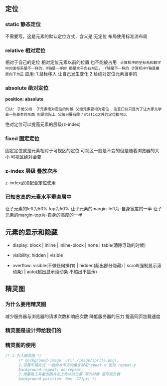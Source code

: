 ## 定位

### static 静态定位
  不需要写，这是元素的默认定位方式，含义是:无定位 布局使用标准流布局

### relative 相对定位

  相对于自己的定位
  相对定位元素以前的位置 也不能被占用
  ` 计算机中的坐标系和数学中的坐标系是不一样的，X轴是一样的 都是水平向右为正， Y轴是不一样的 计算机中Y轴是垂直向下为正`
  应用: 1.鼠标移入 让自己发生变化
        2.给绝对定位元素当爹的

### absolute 绝对定位

  **position: absolute**

  `口诀: 子绝父相  子元素绝对定位的时候 父级元素要相对定位  注意口诀只是为了让大家先学会一些基本的东西 但是实际上 父级只要有除了static之外的定位都可以`

  绝对定位可以提高元素的层级(z-index)

### fixed 固定定位

  固定定位就是元素相对于可视区的定位 可视区一般是不变的但是随着浏览器的大小 可视区绝对会变
### z-index 层级 叠放次序

  z-index必须配合定位使用  


### 已知宽高的元素水平垂直居中

  让子元素的left为50%  top为50%  让子元素的margin-left为-自身宽度的一半  让子元素的margin-top为-自身的高度的一半


## 元素的显示和隐藏

- display: block | inline | inline-block | none | table(清除浮动的时候)

- visibility: hidden | visible

- overflow: visible(不做任何操作) | hidden(超出部分隐藏) | scroll(强制显示滚动条) | auto(超出显示滚动条 不超出不显示)


## 精灵图

### 为什么要用精灵图

减少服务器与浏览器的请求次数和响应次数 降低服务器的压力 提高网页加载速度

### 精灵图是设计师给我们的

### 精灵图的使用
```css
/* 1.引入精灵图 */
      /* background-image: url(./image/sprite.png);
      2.设置平铺方式 一般向水平方向重复就用repeat-x 否则 repeat-y
      background-repeat: no-repeat;
      3.用量取工具量出图片左上角点的位置 写的时候 值写成负数
      background-position: 0px -377px; */
```

